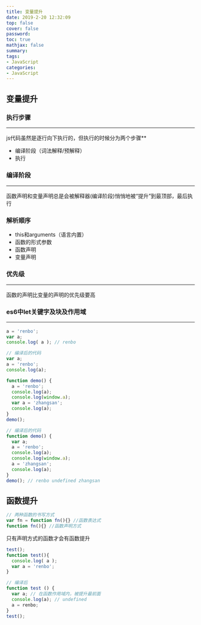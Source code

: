 ```yaml
---
title: 变量提升
date: 2019-2-20 12:32:09
top: false
cover: false
password:
toc: true
mathjax: false
summary: 
tags:
- JavaScript
categories:
- JavaScript
---
```


## 变量提升

### 执行步骤<hr>
js代码虽然是逐行向下执行的，但执行的时候分为两个步骤**
- 编译阶段（词法解释/预解释）
- 执行

### 编译阶段<hr>
函数声明和变量声明总是会被解释器(编译阶段)悄悄地被“提升”到最顶部，最后执行

### 解析顺序
- this和arguments（语言内置）
- 函数的形式参数
- 函数声明
- 变量声明

### 优先级<hr>
函数的声明比变量的声明的优先级要高

### es6中let关键字及块及作用域<hr>

  ```js
  a = 'renbo';
  var a;
  console.log( a ); // renbo

  // 编译后的代码
  var a;
  a = 'renbo';
  console.log(a); 
  ```


  ```js
  function demo() {
    a = 'renbo';
    console.log(a);
    console.log(window.a);
    var a = 'zhangsan';
    console.log(a);
  }
  demo(); 

  // 编译后的代码
  function demo() {
    var a;
    a = 'renbo';
    console.log(a);
    console.log(window.a);
    a = 'zhangsan';
    console.log(a);
  }
  demo(); // renbo undefined zhangsan
  ``` 
 ## 函数提升
  
  ```js
  // 两种函数的书写方式
  var fn = function fn(){} //函数表达式
  function fn(){} //函数声明方式 
  ```

  只有声明方式的函数才会有函数提升
  
  ```js
  test();
  function test(){
    console.log( a );
    var a = 'renbo';
  }

  // 编译后
  function test () {
    var a; // 在函数作用域内，被提升最前面
    console.log(a); // undefined
    a = renbo; 
  }
  test();
  ```
